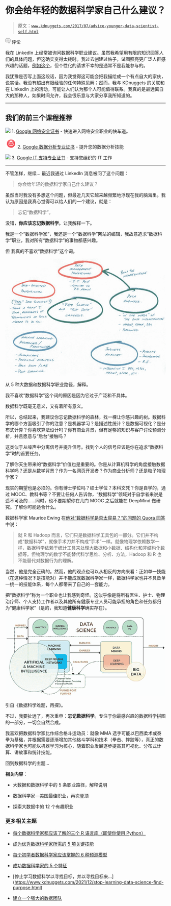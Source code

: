 # 你会给年轻的数据科学家自己什么建议？

> 原文：[`www.kdnuggets.com/2017/07/advice-younger-data-scientist-self.html`](https://www.kdnuggets.com/2017/07/advice-younger-data-scientist-self.html)

![c](img/3d9c022da2d331bb56691a9617b91b90.png) 评论

我在 LinkedIn 上经常被询问数据科学职业建议。虽然我希望用有限的知识回答人们的具体问题，但这确实变得太耗时。我过去创建过帖子，试图照亮更广泛人群感兴趣的话题，[例如这个](https://www.kdnuggets.com/2017/02/5-career-paths-data-science-big-data-explained.html)，但个性化的请求不幸的是通常不是我能参与的。

我犹豫是否写上面这段话，因为我觉得这可能会把我描绘成一个有点自大的家伙，说实话。我没有超出有限经验的任何特殊见解；然而，我与 KDnuggets 的关联和在 LinkedIn 上的活动，可能让人们认为那个人可能值得联系。我真的是最远离自大的那种人，如果时间允许，我会很乐意与大家分享我所知道的。

* * *

## 我们的前三个课程推荐

![](img/0244c01ba9267c002ef39d4907e0b8fb.png) 1\. [Google 网络安全证书](https://www.kdnuggets.com/google-cybersecurity) - 快速进入网络安全职业的快车道。

![](img/e225c49c3c91745821c8c0368bf04711.png) 2\. [Google 数据分析专业证书](https://www.kdnuggets.com/google-data-analytics) - 提升您的数据分析技能

![](img/0244c01ba9267c002ef39d4907e0b8fb.png) 3\. [Google IT 支持专业证书](https://www.kdnuggets.com/google-itsupport) - 支持您组织的 IT 工作

* * *

不管怎样，继续... 最近我通过 LinkedIn 消息被问了这个问题：

> 你会给年轻的数据科学家自己什么建议？

虽然当时我没有多想这个问题，但最近几天它越来越频繁地浮现在我的脑海里。我认为原因是我真心觉得可以给人们的一个建议，就是：

> 忘记“数据科学”。

没错，**你应该忘记数据科学**。让我解释一下。

我是一个“数据科学家”，我还是一个“数据科学”网站的编辑，我故意追求“数据科学”职业，我对所有“数据科学”的事物都感兴趣。

但 我真的不喜欢“数据科学”这个词。

![数据科学职业](img/5f78ac10a41c508470b4afb8af61bd6a.png)

从 5 种大数据和数据科学职业路径，解释。

我不喜欢“数据科学”这个词的原因是因为它过于广泛和不具体。

数据科学既毫无意义，又有着所有意义。

所以，总结起来，我建议你忘记数据科学的森林，找一棵让你感兴趣的树。数据科学的哪个方面吸引了你的注意？是机器学习？是描述性统计？是数据可视化？是分布式计算？你喜欢算法设计吗？你有商业背景，但有足够的知识与客户讨论预测分析，并且愿意与“后台”接触吗？

这类似于从噪声中分离信号并提升信号。找到个人的信号应该是你在追求“数据科学”时的首要任务。

了解你天生带来的“数据科学”价值也是重要的。你是从计算机科学的角度接触数据科学吗？还是从数学背景？作为一名网页开发者？作为商业分析师？还是粒子物理学家？

现实的期望也是必须的。你有博士学位吗？硕士学位？本科文凭？你是自学的，通过 MOOC、教科书等？不要让任何人告诉你，“数据科学”领域对于自学者来说是遥不可及的……同时，也不要期望你在几门 MOOC 之后就能在 DeepMind 做研究。了解你可能适合什么。

数据科学家 Maurice Ewing 在[他对“数据科学是否太容易？”的问题的 Quora 回答](https://www.quora.com/Is-data-science-too-easy/answer/Maurice-Ewing)中说：

> 就 R 和 Hadoop 而言，它们只是数据科学工具包的一部分。它们并不构成“数据科学”，就像手术刀并不构成“手术”一样。就像物理学依赖数学一样，数据科学依赖于统计工具来处理大数据和小数据、结构化和非结构化数据等。但物理学的数学不能替代科学思维、分析、方法，Hadoop 和 R 也不能替代对数据行为的理解。

当然，他是完全正确的。然而，他的观点也可以从相反的方向来看：正如单一技能（在这种情况下是技能对）并不能成就数据科学家一样，数据科学家也并不具备单一统一的技能体系，每个人都带来了自己的一套能力。

把“数据科学”称为一个职业也让我感到奇怪。这似乎像是将所有医生、护士、物理治疗师、个人支持工作者以及其他所有健康专业人员可能承担的角色和任务都归为“健康科学家”（是的，我知道**健康科学**确实存在）。

![数据科学难题](img/2117a73f6ae6c6526b9166b87a09d93f.png)

引自《数据科学难题，再探》。

不过，我要扯远了，再次重申：**忘记数据科学**。专注于你最感兴趣的数据科学拼图的一部分，一切会自然合成。

我喜欢把数据科学家比作综合格斗运动员：就像 MMA 选手可能以巴西柔术或泰拳为基础，并根据需要逐渐增加其他格斗学科和技术（拳击、摔跤等），真正的数据科学家也可能以机器学习为核心，随着职业发展逐步提高其可视化、分布式计算、讲故事和统计技能。

回到数据科学的主题...

**相关内容**：

+   大数据和数据科学中的 5 条职业路径，解释说明

+   数据科学家—美国最佳职业，再次登顶

+   探索大数据中的 12 个有趣职业

### 更多相关主题

+   [每个数据科学家都应该了解的三个 R 语言库（即使你使用 Python）](https://www.kdnuggets.com/2021/12/three-r-libraries-every-data-scientist-know-even-python.html)

+   [成为优秀数据科学家所需的 5 项关键技能](https://www.kdnuggets.com/2021/12/5-key-skills-needed-become-great-data-scientist.html)

+   [每个初学者数据科学家应该掌握的 6 种预测模型](https://www.kdnuggets.com/2021/12/6-predictive-models-every-beginner-data-scientist-master.html)

+   [成功数据科学家的 5 个特征](https://www.kdnuggets.com/2021/12/5-characteristics-successful-data-scientist.html)

+   [停止学习数据科学以寻找目标，并以寻找目标来...] (https://www.kdnuggets.com/2021/12/stop-learning-data-science-find-purpose.html)

+   [建立一个强大的数据团队](https://www.kdnuggets.com/2021/12/build-solid-data-team.html)
